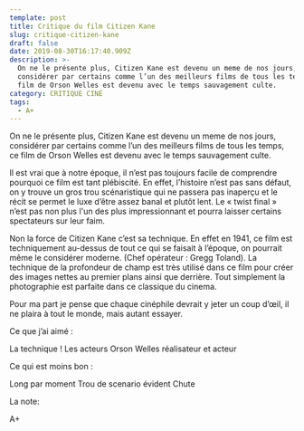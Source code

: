 ```yaml
---
template: post
title: Critique du film Citizen Kane
slug: critique-citizen-kane
draft: false
date: 2019-08-30T16:17:40.909Z
description: >-
  On ne le présente plus, Citizen Kane est devenu un meme de nos jours,
  considérer par certains comme l’un des meilleurs films de tous les temps, ce
  film de Orson Welles est devenu avec le temps sauvagement culte.
category: CRITIQUE CINÉ
tags:
  - A+
---
```

On ne le présente plus, Citizen Kane est devenu un meme de nos jours, considérer par certains comme l’un des meilleurs films de tous les temps, ce film de Orson Welles est devenu avec le temps sauvagement culte.

Il est vrai que à notre époque, il n’est pas toujours facile de comprendre pourquoi ce film est tant plébiscité. En effet, l’histoire n’est pas sans défaut, on y trouve un gros trou scénaristique qui ne passera pas inaperçu et le récit se permet le luxe d’être assez banal et plutôt lent. Le « twist final » n’est pas non plus l'un des plus impressionnant et pourra laisser certains spectateurs sur leur faim.

Non la force de Citizen Kane c’est sa technique. En effet en 1941, ce film est techniquement au-dessus de tout ce qui se faisait à l’époque, on pourrait même le considérer moderne. (Chef opérateur : Gregg Toland). La technique de la profondeur de champ est très utilisé dans ce film pour créer des images nettes au premier plans ainsi que derrière. Tout simplement la photographie est parfaite dans ce classique du cinema.

Pour ma part je pense que chaque cinéphile devrait y jeter un coup d’œil, il ne plaira à tout le monde, mais autant essayer.

Ce que j’ai aimé :

La technique !
Les acteurs
Orson Welles réalisateur et acteur

Ce qui est moins bon :

Long par moment
Trou de scenario évident
Chute

La note:

A+
